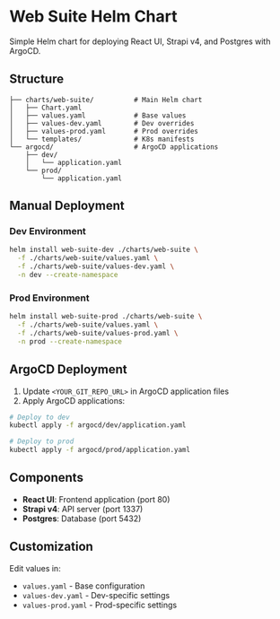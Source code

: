 # Web Suite Helm Chart

Simple Helm chart for deploying React UI, Strapi v4, and Postgres with ArgoCD.

## Structure
```
├── charts/web-suite/          # Main Helm chart
│   ├── Chart.yaml
│   ├── values.yaml            # Base values
│   ├── values-dev.yaml        # Dev overrides
│   ├── values-prod.yaml       # Prod overrides
│   └── templates/             # K8s manifests
└── argocd/                    # ArgoCD applications
    ├── dev/
    │   └── application.yaml
    └── prod/
        └── application.yaml
```

## Manual Deployment

### Dev Environment
```bash
helm install web-suite-dev ./charts/web-suite \
  -f ./charts/web-suite/values.yaml \
  -f ./charts/web-suite/values-dev.yaml \
  -n dev --create-namespace
```

### Prod Environment
```bash
helm install web-suite-prod ./charts/web-suite \
  -f ./charts/web-suite/values.yaml \
  -f ./charts/web-suite/values-prod.yaml \
  -n prod --create-namespace
```

## ArgoCD Deployment

1. Update `<YOUR_GIT_REPO_URL>` in ArgoCD application files
2. Apply ArgoCD applications:

```bash
# Deploy to dev
kubectl apply -f argocd/dev/application.yaml

# Deploy to prod
kubectl apply -f argocd/prod/application.yaml
```

## Components

- **React UI**: Frontend application (port 80)
- **Strapi v4**: API server (port 1337)
- **Postgres**: Database (port 5432)

## Customization

Edit values in:
- `values.yaml` - Base configuration
- `values-dev.yaml` - Dev-specific settings
- `values-prod.yaml` - Prod-specific settings
